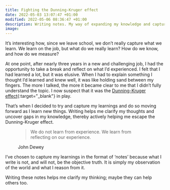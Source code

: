```yaml
---
title: Fighting the Dunning-Kruger effect
date: 2022-05-03 13:07:47 +01:00
modified: 2022-05-06 08:36:47 +01:00
description: Writing notes. My way of expanding my knowledge and capture what I learn.
image:
---
```


It’s interesting how, since we leave school, we don’t really capture what we learn. We learn on the job, but what do we really learn? How do we know, and how do we measure?

At one point, after nearly three years in a new and challenging job, I had the opportunity to take a break and reflect on what I’d experienced. I felt that I had learned a lot, but it was elusive. When I had to explain something I thought I’d learned and knew well, it was like holding sand between my fingers. The more I talked, the more it became clear to me that I didn’t fully understand the topic. I now suspect that it was the [Dunning-Kruger effect](https://en.wikipedia.org/wiki/Dunning–Kruger_effect){:target="_blank"} in play.

That’s when I decided to try and capture my learnings and do so moving forward as I learn new things. Writing helps me clarify my thoughts and uncover gaps in my knowledge, thereby actively helping me escape the Dunning-Kruger effect.

<figure >
  <blockquote>
    <p>We do not learn from experience. We learn from reflecting on our experience.</p>
  </blockquote>
  <figcaption>John Dewey <cite></cite></figcaption>
</figure>

I’ve chosen to capture my learnings in the format of ‘notes’ because what I write is not, and will not, be the objective truth. It is simply my observation of the world and what I reason from it. 

Writing these notes helps me clarify my thinking; maybe they can help others too.
